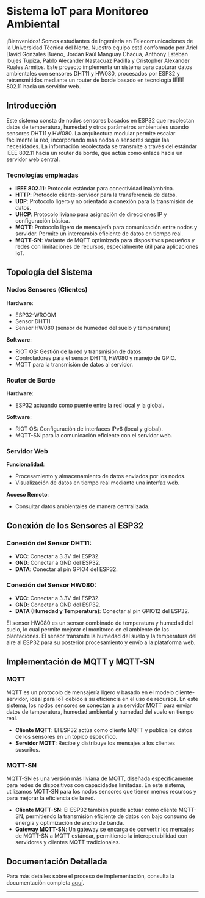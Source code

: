 # Sistema IoT para Monitoreo Ambiental

¡Bienvenidos! Somos estudiantes de Ingeniería en Telecomunicaciones de la Universidad Técnica del Norte. Nuestro equipo está conformado por Ariel David Gonzales Bueno, Jordan Raúl Manguay Chacua, Anthony Esteban Ibujes Tupiza, Pablo Alexander Nastacuaz Padilla y Cristopher Alexander Ruales Armijos. Este proyecto implementa un sistema para capturar datos ambientales con sensores DHT11 y HW080, procesados por ESP32 y retransmitidos mediante un router de borde basado en tecnología IEEE 802.11 hacia un servidor web.

## Introducción

Este sistema consta de nodos sensores basados en ESP32 que recolectan datos de temperatura, humedad y otros parámetros ambientales usando sensores DHT11 y HW080. La arquitectura modular permite escalar fácilmente la red, incorporando más nodos o sensores según las necesidades. La información recolectada se transmite a través del estándar IEEE 802.11 hacia un router de borde, que actúa como enlace hacia un servidor web central.

### Tecnologías empleadas

- **IEEE 802.11**: Protocolo estándar para conectividad inalámbrica.
- **HTTP**: Protocolo cliente-servidor para la transferencia de datos.
- **UDP**: Protocolo ligero y no orientado a conexión para la transmisión de datos.
- **UHCP**: Protocolo liviano para asignación de direcciones IP y configuración básica.
- **MQTT**: Protocolo ligero de mensajería para comunicación entre nodos y servidor. Permite un intercambio eficiente de datos en tiempo real.
- **MQTT-SN**: Variante de MQTT optimizada para dispositivos pequeños y redes con limitaciones de recursos, especialmente útil para aplicaciones IoT.

## Topología del Sistema

### Nodos Sensores (Clientes)
**Hardware**:
- ESP32-WROOM
- Sensor DHT11
- Sensor HW080 (sensor de humedad del suelo y temperatura)

**Software**:
- RIOT OS: Gestión de la red y transmisión de datos.
- Controladores para el sensor DHT11, HW080 y manejo de GPIO.
- MQTT para la transmisión de datos al servidor.

### Router de Borde
**Hardware**:
- ESP32 actuando como puente entre la red local y la global.

**Software**:
- RIOT OS: Configuración de interfaces IPv6 (local y global).
- MQTT-SN para la comunicación eficiente con el servidor web.

### Servidor Web
**Funcionalidad**:
- Procesamiento y almacenamiento de datos enviados por los nodos.
- Visualización de datos en tiempo real mediante una interfaz web.

**Acceso Remoto**:
- Consultar datos ambientales de manera centralizada.

## Conexión de los Sensores al ESP32

### Conexión del Sensor DHT11:

- **VCC**: Conectar a 3.3V del ESP32.
- **GND**: Conectar a GND del ESP32.
- **DATA**: Conectar al pin GPIO4 del ESP32.

### Conexión del Sensor HW080:

- **VCC**: Conectar a 3.3V del ESP32.
- **GND**: Conectar a GND del ESP32.
- **DATA (Humedad y Temperatura)**: Conectar al pin GPIO12 del ESP32.

El sensor HW080 es un sensor combinado de temperatura y humedad del suelo, lo cual permite mejorar el monitoreo en el ambiente de las plantaciones. El sensor transmite la humedad del suelo y la temperatura del aire al ESP32 para su posterior procesamiento y envío a la plataforma web.

## Implementación de MQTT y MQTT-SN

### MQTT

MQTT es un protocolo de mensajería ligero y basado en el modelo cliente-servidor, ideal para IoT debido a su eficiencia en el uso de recursos. En este sistema, los nodos sensores se conectan a un servidor MQTT para enviar datos de temperatura, humedad ambiental y humedad del suelo en tiempo real.

- **Cliente MQTT**: El ESP32 actúa como cliente MQTT y publica los datos de los sensores en un tópico específico.
- **Servidor MQTT**: Recibe y distribuye los mensajes a los clientes suscritos.

### MQTT-SN

MQTT-SN es una versión más liviana de MQTT, diseñada específicamente para redes de dispositivos con capacidades limitadas. En este sistema, utilizamos MQTT-SN para los nodos sensores que tienen menos recursos y para mejorar la eficiencia de la red.

- **Cliente MQTT-SN**: El ESP32 también puede actuar como cliente MQTT-SN, permitiendo la transmisión eficiente de datos con bajo consumo de energía y optimización de ancho de banda.
- **Gateway MQTT-SN**: Un gateway se encarga de convertir los mensajes de MQTT-SN a MQTT estándar, permitiendo la interoperabilidad con servidores y clientes MQTT tradicionales.

## Documentación Detallada

Para más detalles sobre el proceso de implementación, consulta la documentación completa [aquí]().

---
